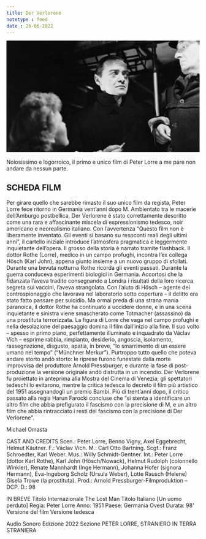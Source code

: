 ```yaml
---
title: Der Verlorene
notetype : feed
date : 26-06-2022
---
```


![Der Verlorene](/assets/foto/2022/bologna_verlorene.png)

Noiosissimo e logorroico, il primo e unico film di Peter Lorre a me pare non andare da nessun parte.


## SCHEDA FILM
Per girare quello che sarebbe rimasto il suo unico film da regista, Peter Lorre fece ritorno in Germania vent’anni dopo M. Ambientato tra le macerie dell’Amburgo postbellica, Der Verlorene è stato correttamente descritto come una rara e affascinante miscela di espressionismo tedesco, noir americano e neorealismo italiano. Con l’avvertenza “Questo film non è liberamente inventato. Gli eventi si basano su resoconti reali degli ultimi anni”, il cartello iniziale introduce l’atmosfera pragmatica e leggermente inquietante dell’opera. Il grosso della storia è narrato tramite flashback. Il dottor Rothe (Lorre), medico in un campo profughi, incontra l’ex collega Hösch (Karl John), appena giunto insieme a un nuovo gruppo di sfollati. Durante una bevuta notturna Rothe ricorda gli eventi passati. Durante la guerra conduceva esperimenti biologici in Germania. Accortosi che la fidanzata l’aveva tradito consegnando a Londra i risultati della loro ricerca segreta sui vaccini, l’aveva strangolata. Con l’aiuto di Hösch – agente del controspionaggio che lavorava nel laboratorio sotto copertura – il delitto era stato fatto passare per suicidio. Ma ormai preda di una strana mania paranoica, il dottor Rothe ha continuato a uccidere donne, e in una scena inquietante e sinistra viene smascherato come Totmacher (assassino) da una prostituta terrorizzata.
La figura di Lorre che vaga nel campo profughi e nella desolazione del paesaggio domina il film dall’inizio alla fine. Il suo volto – spesso in primo piano, perfettamente illuminato e inquadrato da Václav Vích – esprime rabbia, rimpianto, desiderio, angoscia, isolamento, rassegnazione, disgusto, apatia, in breve, “lo smarrimento di un essere umano nel tempo” (“Münchner Merkur”).
Purtroppo tutto quello che poteva andare storto andò storto: le riprese furono funestate dalla morte improvvisa del produttore Arnold Pressburger, e durante la fase di post-produzione la versione originale andò distrutta in un incendio. Der Verlorene fu proiettato in anteprima alla Mostra del Cinema di Venezia; gli spettatori tedeschi lo evitarono, mentre la critica tedesca lo decretò il film più artistico del 1951 assegnandogli un premio Bambi.
Più di trent’anni dopo, il critico passato alla regia Harun Farocki concluse che “si stenta a identificare un altro film che abbia prefigurato il fascismo con la precisione di M, e un altro film che abbia rintracciato i resti del fascismo con la precisione di Der Verlorene”.

Michael Omasta 

CAST AND CREDITS
Scen.: Peter Lorre, Benno Vigny, Axel Eggebrecht, Helmut Käutner. F.: Václav Vích. M.: Carl Otto Bartning. Scgf.: Franz Schroedter, Karl Weber. Mus.: Willy Schmidt-Gentner. Int.: Peter Lorre (dottor Karl Rothe), Karl John (Hösch/Nowack), Helmut Rudolph (colonnello Winkler), Renate Mannhardt (Inge Hermann), Johanna Hofer (signora Hermann), Eva-Ingeborg Scholz (Ursula Weber), Lotte Rausch (Helene) Gisela Trowe (la prostituta). Prod.: Arnold Pressburger-Filmproduktion – DCP. D.: 98

IN BREVE
Titolo Internazionale
The Lost Man
Titolo Italiano
[Un uomo perduto]
Regia: Peter Lorre
Anno: 1951
Paese: Germania Ovest
Durata: 98'
Versione del film
Versione tedesca

Audio
Sonoro
Edizione
2022
Sezione
PETER LORRE, STRANIERO IN TERRA STRANIERA
